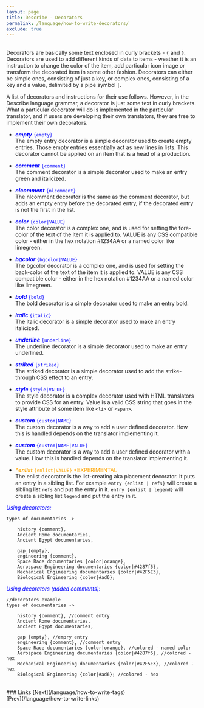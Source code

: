 ```yaml
---
layout: page
title: Describe - Decorators
permalink: /language/how-to-write-decorators/
exclude: true
---
```

<br>Decorators are basically some text enclosed in curly brackets - ```{``` and ```}```. Decorators are used to add different kinds of data to items - weather it is an instruction to change the color of the item, add particular icon image or transform the decorated item in some other fashion. Decorators can either be simple ones, consisting of just a key, or complex ones, consisting of a key and a value, delimited by a pipe symbol ```|```. 

A list of decorators and instructions for their use follows. However, in the Describe language grammar, a decorator is just some text in curly brackets. What a particular decorator will do is implemented in the particular translator, and if users are developing their own translators, they are free to implement their own decorators.

* <span style="color:blue">**_empty_** ```{empty}```</span><br>
The empty entry decorator is a simple decorator used to create empty entries. Those empty entries essentially act as new lines in lists. This decorator cannot be applied on an item that is a head of a production.

* <span style="color:blue">**_comment_** ```{comment}```</span><br>
The comment decorator is a simple decorator used to make an entry green and italicized.

* <span style="color:blue">**_nlcomment_** ```{nlcomment}```</span><br>
The nlcomment decorator is the same as the comment decorator, but adds an empty entry before the decorated entry, if the decorated entry is not the first in the list.

* <span style="color:blue">**_color_** ```{color|VALUE}```</span><br>
The color decorator is a complex one, and is used for setting the fore-color of the text of the item it is applied to. VALUE is any CSS compatible color - either in the hex notation #1234AA or a named color like limegreen.

* <span style="color:blue">**_bgcolor_** ```{bgcolor|VALUE}```</span><br>
The bgcolor decorator is a complex one, and is used for setting the back-color of the text of the item it is applied to. VALUE is any CSS compatible color - either in the hex notation #1234AA or a named color like limegreen.

* <span style="color:blue">**_bold_** ```{bold}```</span><br>
The bold decorator is a simple decorator used to make an entry bold.

* <span style="color:blue">**_italic_** ```{italic}```</span><br>
The italic decorator is a simple decorator used to make an entry italicized.

* <span style="color:blue">**_underline_** ```{underline}```</span><br>
The underline decorator is a simple decorator used to make an entry underlined.

* <span style="color:blue">**_striked_** ```{striked}```</span><br>
The striked decorator is a simple decorator used to add the strike-through CSS effect to an entry.

* <span style="color:blue">**_style_** ```{style|VALUE}```</span><br>
The style decorator is a complex decorator used with HTML translators to provide CSS for an entry. Value is a valid CSS string that goes in the style attribute of some item like ```<li>``` or ```<span>```.

* <span style="color:blue">**_custom_** ```{custom|NAME}```</span><br>
The custom decorator is a way to add a user defined decorator. How this is handled depends on the translator implementing it.

* <span style="color:blue">**_custom_** ```{custom|NAME|VALUE}```</span><br>
The custom decorator is a way to add a user defined decorator with a value. How this is handled depends on the translator implementing it.

* <span style="color:orange">**_*enlist_** ```{enlist|VALUE}``` *EXPERIMENTAL</span><br>
The enlist decorator is the list-creating aka placement decorator. It puts an entry in a sibling list. For example ```entry {enlist | refs}``` will create a sibling list ```refs``` and put the entry in it. ```entry {enlist | legend}``` will create a sibling list ```legend``` and put the entry in it.


<span style="color:blue">_Using decorators:_</span>
```
types of documentaries ->

	history {comment},
	Ancient Rome documentaries,
	Ancient Egypt documentaries,
	
	gap {empty},
	engineering {comment},
	Space Race documentaries {color|orange},
	Aerospace Engineering documentaries {color|#4287f5},
	Mechanical Engineering documentaries {color|#42F5E3},
	Biological Engineering {color|#ad6};
```

<span style="color:blue">_Using decorators (added comments):_</span>
```
//decorators example
types of documentaries ->

	history {comment}, //comment entry
	Ancient Rome documentaries,
	Ancient Egypt documentaries,
	
	gap {empty}, //empry entry
	engineering {comment}, //comment entry
	Space Race documentaries {color|orange}, //colored - named color
	Aerospace Engineering documentaries {color|#4287f5}, //colored - hex
	Mechanical Engineering documentaries {color|#42F5E3}, //colored - hex
	Biological Engineering {color|#ad6}; //colored - hex
```

<br>
### Links
[Next](/language/how-to-write-tags)<br>
[Prev](/language/how-to-write-links)
